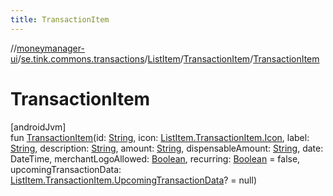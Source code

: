 ```yaml
---
title: TransactionItem
---
```

//[moneymanager-ui](../../../../index.html)/[se.tink.commons.transactions](../../index.html)/[ListItem](../index.html)/[TransactionItem](index.html)/[TransactionItem](-transaction-item.html)



# TransactionItem



[androidJvm]\
fun [TransactionItem](-transaction-item.html)(id: [String](https://kotlinlang.org/api/latest/jvm/stdlib/kotlin/-string/index.html), icon: [ListItem.TransactionItem.Icon](-icon/index.html), label: [String](https://kotlinlang.org/api/latest/jvm/stdlib/kotlin/-string/index.html), description: [String](https://kotlinlang.org/api/latest/jvm/stdlib/kotlin/-string/index.html), amount: [String](https://kotlinlang.org/api/latest/jvm/stdlib/kotlin/-string/index.html), dispensableAmount: [String](https://kotlinlang.org/api/latest/jvm/stdlib/kotlin/-string/index.html), date: DateTime, merchantLogoAllowed: [Boolean](https://kotlinlang.org/api/latest/jvm/stdlib/kotlin/-boolean/index.html), recurring: [Boolean](https://kotlinlang.org/api/latest/jvm/stdlib/kotlin/-boolean/index.html) = false, upcomingTransactionData: [ListItem.TransactionItem.UpcomingTransactionData](-upcoming-transaction-data/index.html)? = null)




